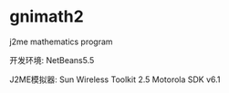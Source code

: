 gnimath2
========

j2me mathematics program

开发环境:
NetBeans5.5

J2ME模拟器:
Sun Wireless Toolkit 2.5
Motorola SDK v6.1
